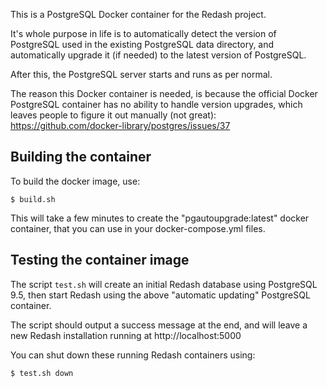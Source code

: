 This is a PostgreSQL Docker container for the Redash project.

It's whole purpose in life is to automatically detect the
version of PostgreSQL used in the existing PostgreSQL data
directory, and automatically upgrade it (if needed) to the
latest version of PostgreSQL.

After this, the PostgreSQL server starts and runs as per
normal.

The reason this Docker container is needed, is because
the official Docker PostgreSQL container has no ability
to handle version upgrades, which leaves people to figure
it out manually (not great): https://github.com/docker-library/postgres/issues/37

## Building the container

To build the docker image, use:

```
$ build.sh
```

This will take a few minutes to create the "pgautoupgrade:latest"
docker container, that you can use in your docker-compose.yml
files.

## Testing the container image

The script `test.sh` will create an initial Redash database
using PostgreSQL 9.5, then start Redash using the above
"automatic updating" PostgreSQL container.

The script should output a success message at the end, and
will leave a new Redash installation running at http://localhost:5000

You can shut down these running Redash containers using:

```
$ test.sh down
```
